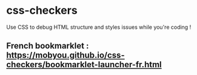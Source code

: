 # css-checkers
Use CSS to debug HTML structure and styles issues while you're coding !

## French bookmarklet : https://mobyou.github.io/css-checkers/bookmarklet-launcher-fr.html
